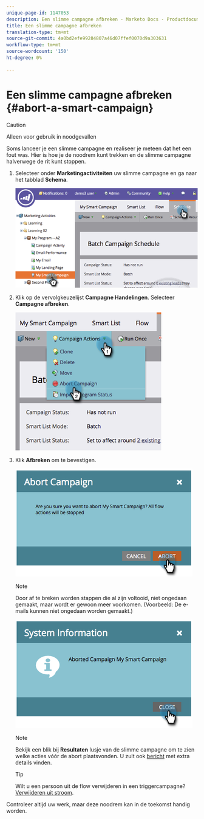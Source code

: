```yaml
---
unique-page-id: 1147053
description: Een slimme campagne afbreken - Marketo Docs - Productdocumentatie
title: Een slimme campagne afbreken
translation-type: tm+mt
source-git-commit: 4a0bd2efe99284807a46d07ffef0070d9a303631
workflow-type: tm+mt
source-wordcount: '150'
ht-degree: 0%

---
```



# Een slimme campagne afbreken {#abort-a-smart-campaign}

>[!CAUTION]
>
>Alleen voor gebruik in noodgevallen

Soms lanceer je een slimme campagne en realiseer je meteen dat het een fout was. Hier is hoe je de noodrem kunt trekken en de slimme campagne halverwege de rit kunt stoppen.

1. Selecteer onder **Marketingactiviteiten** uw slimme campagne en ga naar het tabblad **Schema**.

   ![](assets/image2014-9-22-16-3a19-3a44.png)

1. Klik op de vervolgkeuzelijst **Campagne Handelingen**. Selecteer **Campagne afbreken**.

   ![](assets/image2014-9-22-16-19-48.png)

1. Klik **Afbreken** om te bevestigen.

   ![](assets/image2014-9-22-16-3a19-3a57.png)

   >[!NOTE]
   >
   >Door af te breken worden stappen die al zijn voltooid, niet ongedaan gemaakt, maar wordt er gewoon meer voorkomen. (Voorbeeld: De e-mails kunnen niet ongedaan worden gemaakt.)

   ![](assets/image2014-9-22-16-3a20-3a0.png)

   >[!NOTE]
   >
   >Bekijk een blik bij **Resultaten** lusje van de slimme campagne om te zien welke acties vóór de abort plaatsvonden. U zult ook [bericht](/help/marketo/product-docs/core-marketo-concepts/miscellaneous/understanding-notifications.md) met extra details vinden.

   >[!TIP]
   >
   >Wilt u een persoon uit de flow verwijderen in een triggercampagne? [Verwijderen uit stroom](/help/marketo/product-docs/core-marketo-concepts/smart-campaigns/flow-actions/remove-from-flow.md).

Controleer altijd uw werk, maar deze noodrem kan in de toekomst handig worden.
